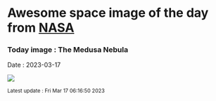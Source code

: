 
# Awesome space image of the day from [NASA](https://api.nasa.gov/)

### Today image : The Medusa Nebula
Date : 2023-03-17

![](https://apod.nasa.gov/apod/image/2303/medusaNeb1024.jpg)

<small>Latest update : Fri Mar 17 06:16:50 2023</small>
        